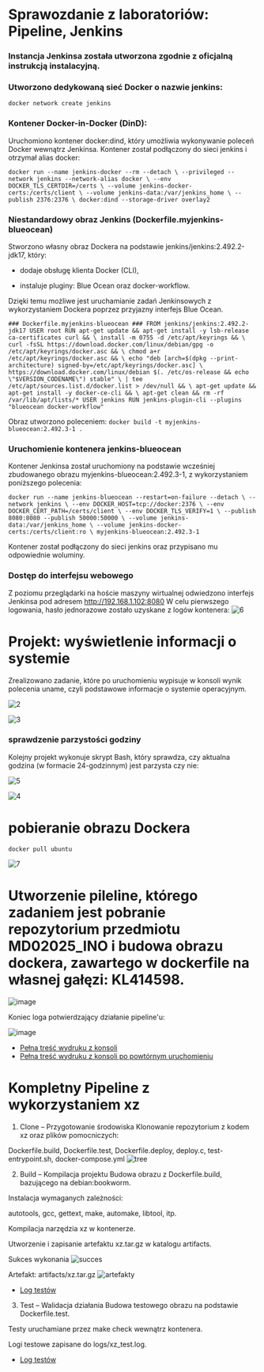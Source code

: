# Sprawozdanie z laboratoriów: Pipeline, Jenkins
### Instancja Jenkinsa została utworzona zgodnie z oficjalną instrukcją instalacyjną.

### Utworzono dedykowaną sieć Docker o nazwie jenkins:

` docker network create jenkins `

### Kontener Docker-in-Docker (DinD):
Uruchomiono kontener docker:dind, który umożliwia wykonywanie poleceń Docker wewnątrz Jenkinsa. Kontener został podłączony do sieci jenkins i otrzymał alias docker:

`docker run --name jenkins-docker --rm --detach \
  --privileged --network jenkins --network-alias docker \
  --env DOCKER_TLS_CERTDIR=/certs \
  --volume jenkins-docker-certs:/certs/client \
  --volume jenkins-data:/var/jenkins_home \
  --publish 2376:2376 \
  docker:dind --storage-driver overlay2`

### Niestandardowy obraz Jenkins (Dockerfile.myjenkins-blueocean)
Stworzono własny obraz Dockera na podstawie jenkins/jenkins:2.492.2-jdk17, który:

- dodaje obsługę klienta Docker (CLI),

- instaluje pluginy: Blue Ocean oraz docker-workflow.

Dzięki temu możliwe jest uruchamianie zadań Jenkinsowych z wykorzystaniem Dockera poprzez przyjazny interfejs Blue Ocean.

`### Dockerfile.myjenkins-blueocean ###
FROM jenkins/jenkins:2.492.2-jdk17
USER root
RUN apt-get update && apt-get install -y lsb-release ca-certificates curl && \
install -m 0755 -d /etc/apt/keyrings && \
curl -fsSL https://download.docker.com/linux/debian/gpg -o /etc/apt/keyrings/docker.asc && \
chmod a+r /etc/apt/keyrings/docker.asc && \
echo "deb [arch=$(dpkg --print-architecture) signed-by=/etc/apt/keyrings/docker.asc] \
https://download.docker.com/linux/debian $(. /etc/os-release && echo \"$VERSION_CODENAME\") stable" \
| tee /etc/apt/sources.list.d/docker.list > /dev/null && \
apt-get update && apt-get install -y docker-ce-cli && \
apt-get clean && rm -rf /var/lib/apt/lists/*
USER jenkins
RUN jenkins-plugin-cli --plugins "blueocean docker-workflow"`

Obraz utworzono poleceniem: 
`docker build -t myjenkins-blueocean:2.492.3-1 .`

### Uruchomienie kontenera jenkins-blueocean
Kontener Jenkinsa został uruchomiony na podstawie wcześniej zbudowanego obrazu myjenkins-blueocean:2.492.3-1, z wykorzystaniem poniższego polecenia:

`docker run --name jenkins-blueocean --restart=on-failure --detach \
  --network jenkins \
  --env DOCKER_HOST=tcp://docker:2376 \
  --env DOCKER_CERT_PATH=/certs/client \
  --env DOCKER_TLS_VERIFY=1 \
  --publish 8080:8080 --publish 50000:50000 \
  --volume jenkins-data:/var/jenkins_home \
  --volume jenkins-docker-certs:/certs/client:ro \
  myjenkins-blueocean:2.492.3-1`

  Kontener został podłączony do sieci jenkins oraz przypisano mu odpowiednie woluminy.

### Dostęp do interfejsu webowego
Z poziomu przeglądarki na hoście maszyny wirtualnej odwiedzono interfejs Jenkinsa pod adresem http://192.168.1.102:8080
W celu pierwszego logowania, hasło jednorazowe zostało uzyskane z logów kontenera:
![6](https://github.com/user-attachments/assets/8c21a6d8-757d-4e23-9fde-d95c1007dec7)

# Projekt: wyświetlenie informacji o systemie
Zrealizowano zadanie, które po uruchomieniu wypisuje w konsoli wynik polecenia uname, czyli podstawowe informacje o systemie operacyjnym.

![2](https://github.com/user-attachments/assets/aaa80ec4-ff6a-4c55-8f31-0ed6b348f82d)

![3](https://github.com/user-attachments/assets/ff01bcd2-9f40-4666-a24c-1fd5c867da0f)

### sprawdzenie parzystości godziny
Kolejny projekt wykonuje skrypt Bash, który sprawdza, czy aktualna godzina (w formacie 24-godzinnym) jest parzysta czy nie:

![5](https://github.com/user-attachments/assets/182bc9c3-caa7-4ec1-8456-a6cf84674070)

![4](https://github.com/user-attachments/assets/40f8bf73-c1a4-47d6-9da6-812e45bc99fb)

# pobieranie obrazu Dockera

`docker pull ubuntu`

![7](https://github.com/user-attachments/assets/1b146a0a-b53c-4d1f-a166-ef9521dce044)

# Utworzenie pileline, którego zadaniem jest pobranie repozytorium przedmiotu MD02025_INO i budowa obrazu dockera, zawartego w dockerfile na własnej gałęzi: KL414598.

![image](https://github.com/user-attachments/assets/5a6adea7-1d2c-422b-be43-7ca3530528a5)

Koniec loga potwierdzający działanie pipeline'u:

![image](https://github.com/user-attachments/assets/06eb1d6c-6df5-4f4e-8885-54624dbf1927)

- [Pełna treść wydruku z konsoli](log.txt)
- [Pełna treść wydruku z konsoli po powtórnym uruchomieniu](log.txt)


# Kompletny Pipeline z wykorzystaniem xz

1. Clone – Przygotowanie środowiska
Klonowanie repozytorium z kodem xz oraz plików pomocniczych:

Dockerfile.build, Dockerfile.test, Dockerfile.deploy, deploy.c, test-entrypoint.sh, docker-compose.yml
![tree](https://github.com/user-attachments/assets/9fb9e062-27ac-4c3a-87be-d53c6d04688c)


2. Build – Kompilacja projektu
Budowa obrazu z Dockerfile.build, bazującego na debian:bookworm.

Instalacja wymaganych zależności:

autotools, gcc, gettext, make, automake, libtool, itp.

Kompilacja narzędzia xz w kontenerze.

Utworzenie i zapisanie artefaktu xz.tar.gz w katalogu artifacts.

Sukces wykonania
![succes](https://github.com/user-attachments/assets/b27d1872-f278-43a7-8831-29de8c38d7d9)


Artefakt: artifacts/xz.tar.gz
![artefakty](https://github.com/user-attachments/assets/0084c2e0-c4e3-42b5-9fea-3c0e292c0048)
- [Log testów](xz.tar.gz)
  
3. Test – Walidacja działania
Budowa testowego obrazu na podstawie Dockerfile.test.

Testy uruchamiane przez make check wewnątrz kontenera.

Logi testowe zapisane do logs/xz_test.log.

- [Log testów](xz_test.log)


